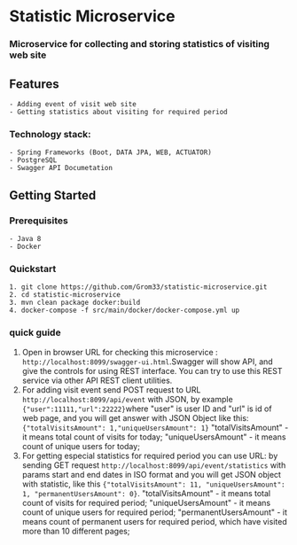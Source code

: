 # **Statistic Microservice**
    
### Microservice for collecting and storing statistics of visiting web site
## Features
    - Adding event of visit web site
    - Getting statistics about visiting for required period
    
### Technology stack:
    - Spring Frameworks (Boot, DATA JPA, WEB, ACTUATOR)
    - PostgreSQL
    - Swagger API Documetation  
 ## Getting Started

### Prerequisites
    - Java 8
    - Docker 
### Quickstart
    1. git clone https://github.com/Grom33/statistic-microservice.git 
    2. cd statistic-microservice
    3. mvn clean package docker:build
    4. docker-compose -f src/main/docker/docker-compose.yml up
###  quick guide 
1. Open in browser URL for checking this microservice : `http://localhost:8099/swagger-ui.html`.Swagger will show API, and give the controls for using REST interface. You can try to use this REST service via other API REST client utilities. 
2. For adding visit event send POST request to URL `http://localhost:8099/api/event` with JSON, by example `{"user":11111,"url":22222}`where "user" is user ID and "url" is id of web page, and you will get answer with JSON Object like this: `{"totalVisitsAmount": 1,"uniqueUsersAmount": 1}` 
    "totalVisitsAmount" - it means total count of visits for today; 
    "uniqueUsersAmount" - it means count of unique users for today;
3. For getting especial statistics for required period you can use URL: by sending GET request   `http://localhost:8099/api/event/statistics` with params start and end dates in ISO format and you will get JSON object with statistic, like this `{"totalVisitsAmount": 11, "uniqueUsersAmount": 1, "permanentUsersAmount": 0}`. 
    "totalVisitsAmount" - it means total count of visits for required period;
    "uniqueUsersAmount" - it means count of unique users for required period;
    "permanentUsersAmount" - it means count of permanent users for required period, which have visited more 
    than 10 different pages;
 

